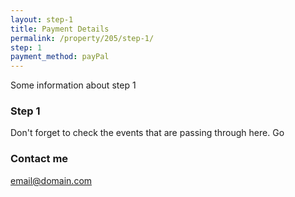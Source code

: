 ```yaml
---
layout: step-1
title: Payment Details
permalink: /property/205/step-1/
step: 1
payment_method: payPal
---
```


Some information about step 1


### Step 1

Don't forget to check the events that are passing through here. Go

### Contact me

[email@domain.com](mailto:email@domain.com)
